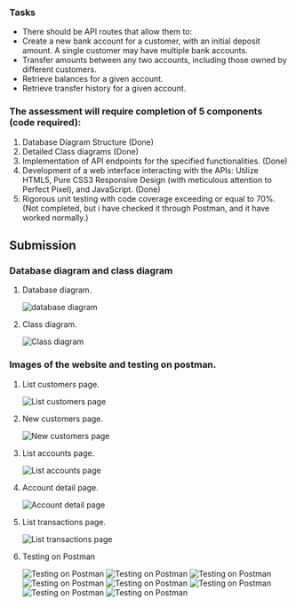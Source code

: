 ### Tasks
- There should be API routes that allow them to:
- Create a new bank account for a customer, with an initial deposit amount. A
    single customer may have multiple bank accounts.
- Transfer amounts between any two accounts, including those owned by
    different customers.
- Retrieve balances for a given account.
- Retrieve transfer history for a given account.

### The assessment will require completion of 5 components (code required):
1. Database Diagram Structure (Done)
2. Detailed Class diagrams (Done)
3. Implementation of API endpoints for the specified functionalities. (Done)
4. Development of a web interface interacting with the APIs: Utilize HTML5, Pure CSS3 Responsive Design (with meticulous attention to Perfect Pixel), and JavaScript. (Done)
5. Rigorous unit testing with code coverage exceeding or equal to 70%. (Not completed, but i have checked it through Postman, and it have worked normally.)


## Submission
### Database diagram and class diagram
1. Database diagram.

    ![database diagram](./Bank-FE/public/data-diagram.JPG "database diagram")

2. Class diagram.

    ![Class diagram](./Bank-FE/public/class-diagram.JPG "class diagram")

### Images of the website and testing on postman.
1. List customers page.

    ![List customers page](./Bank-FE/public/test_1.JPG "List customers page")

2. New customers page.

    ![New customers page](./Bank-FE/public/test_2.JPG "New customers page")

3. List accounts page.

    ![List accounts page](./Bank-FE/public/test_3.JPG "List accounts page")

4. Account detail page.

    ![Account detail page](./Bank-FE/public/test_4.JPG "Account detail page")

5. List transactions page.

    ![List transactions page](./Bank-FE/public/test_5.JPG "List transactions page")

6. Testing on Postman

    ![](./Bank-FE/public/test_6.JPG "Testing on Postman")
    ![](./Bank-FE/public/test_7.JPG "Testing on Postman")
    ![](./Bank-FE/public/test_8.JPG "Testing on Postman")
    ![](./Bank-FE/public/test_9.JPG "Testing on Postman")
    ![](./Bank-FE/public/test_10.JPG "Testing on Postman")
    ![](./Bank-FE/public/test_11.JPG "Testing on Postman")
    ![](./Bank-FE/public/test_12.JPG "Testing on Postman")
    ![](./Bank-FE/public/test_13.JPG "Testing on Postman")




    





